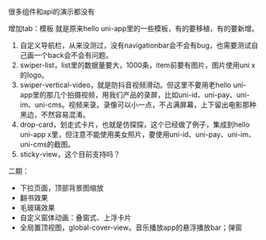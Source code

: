 很多组件和api的演示都没有

增加tab：模板
就是原来hello uni-app里的一些模板，有的要移植，有的要新增。
1. 自定义导航栏，从来没测过，没有navigationbar会不会有bug，也需要测试自己画一个back会不会有问题。
2. swiper-list，list里的数据量要大，1000条，item前要有图片，图片使用uni x的logo。
3. swiper-vertical-video，就是防抖音视频滑动。但这里不要用老hello uni-app里的那几个拍摄视频，用我们产品的录屏，比如uni-id、uni-pay、uni-im、uni-cms。视频来录。录像可以小一点，不占满屏幕，上下留出电影那种黑边，不然容易混淆。
4. drop-card，划走式卡片，也就是仿探探，这个已经做了例子，集成到hello uni-app x里，但注意不能使用美女照片，要使用uni-id、uni-pay、uni-im、uni-cms的截图。
5. sticky-view，这个目前支持吗？

二期：
- 下拉页面，顶部背景图缩放
- 翻书效果
- 毛玻璃效果
- 自定义窗体动画：叠窗式、上浮卡片
- 全局置顶视图，global-cover-view。音乐播放app的悬浮播放bar；弹窗
